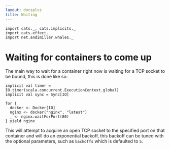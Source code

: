 ```yaml
---
layout: docsplus
title: Waiting
---
```


```tut:invisible
import cats._, cats.implicits._
import cats.effect._
import net.andimiller.whales._
```


# Waiting for containers to come up

The main way to wait for a container right now is waiting for a TCP socket to be bound, this is done like so:

```tut:invisible
implicit val timer = IO.timer(scala.concurrent.ExecutionContext.global)
implicit val sync = Sync[IO]
```

```tut:silent
for {
  docker <- Docker[IO]
  nginx <- docker("nginx", "latest")
  _ <- nginx.waitForPort(80)
} yield nginx
```

This will attempt to acquire an open TCP socket to the specified port on that container and will do an exponential backoff, this backoff can be tuned with the optional parameters, such as `backoffs` which is defaulted to `5`.
